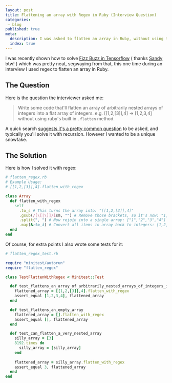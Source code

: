```yaml
---
layout: post
title: Flattening an array with Regex in Ruby (Interview Question)
categories:
 – blog
published: true
meta:
  description: I was asked to flatten an array in Ruby, without using the flatten method. Here is the terrible answer I came up with.
  index: true
---
```


I was recently shown how to solve [Fizz Buzz in Tensorflow](http://joelgrus.com/2016/05/23/fizz-buzz-in-tensorflow/) ( thanks [Sandy](https://twitter.com/partysandy_) btw! ) which was pretty neat, segwaying from that, this one time during an interview I used regex to flatten an array in Ruby. 

## The Question

Here is the question the interviewer asked me:

> Write some code that'll flatten an array of arbitrarily nested arrays of integers into a flat array of integers. e.g. [[1,2,[3]],4] -> [1,2,3,4] without using ruby's built in `.flatten` method.

A quick search [suggests it's a pretty common question](https://www.google.co.uk/search?q=Flatten+a+Ruby+Array+without+using+built-in+%27flatten%27+method) to be asked, and typically you'll solve it with recursion. However I wanted to be a unique snowfake.

## The Solution

Here is how I solved it with regex:

```ruby
# flatten_regex.rb
# Example Usage:
# [[1,2,[3]],4].flatten_with_regex

class Array
  def flatten_with_regex
    self
      .to_s # This turns the array into: "[[1,2,[3]],4]"
      .gsub(/[\[|\]]/ism, "") # Remove those brackets, so it's now: "1,2,3,4"
      .split(", ") # Now rejoin into a single array: ["1","2","3","4"]
      .map(&:to_i) # Convert all items in array back to integers: [1,2,3,4]
  end
end
```

Of course, for extra points I also wrote some tests for it:

```ruby
# flatten_regex_test.rb

require "minitest/autorun"
require "flatten_regex"

class TestFlattenWithRegex < Minitest::Test

  def test_flattens_an_array_of_arbitrarily_nested_arrays_of_integers_into_a_flat_array_of_integers
    flattened_array = [[1,2,[3]],4].flatten_with_regex
    assert_equal [1,2,3,4], flattened_array
  end

  def test_flattens_an_empty_array
    flattened_array = [].flatten_with_regex
    assert_equal [], flattened_array
  end

  def test_can_flatten_a_very_nested_array
    silly_array = [3]
    8192.times do
      silly_array = [silly_array]
    end
    
    flattened_array = silly_array.flatten_with_regex
    assert_equal 3, flattened_array
  end
end
```
